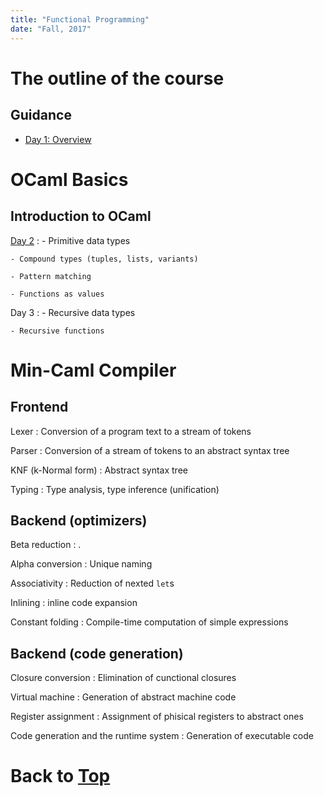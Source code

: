 ```yaml
---
title: "Functional Programming"
date: "Fall, 2017"
---
```


# The outline of the course

## Guidance

- [Day 1: Overview](01-overview.html)

# OCaml Basics

## Introduction to OCaml

[Day 2](02-ocaml1.html)
:   - Primitive data types

    - Compound types (tuples, lists, variants)

    - Pattern matching

    - Functions as values

Day 3
:   - Recursive data types

    - Recursive functions

# Min-Caml Compiler

## Frontend

Lexer
: Conversion of a program text to a stream of tokens

Parser
: Conversion of a stream of tokens to an abstract syntax tree

KNF (k-Normal form)
: Abstract syntax tree

Typing
: Type analysis, type inference (unification)

## Backend (optimizers)

Beta reduction
: .

Alpha conversion
: Unique naming

Associativity
: Reduction of nexted `let`s

Inlining
: inline code expansion

Constant folding
: Compile-time computation of simple expressions

## Backend (code generation)

Closure conversion
: Elimination of cunctional closures

Virtual machine
: Generation of abstract machine code

Register assignment
: Assignment of phisical registers to abstract ones

Code generation and the runtime system
: Generation of executable code

# Back to [Top](/fp2017/)
